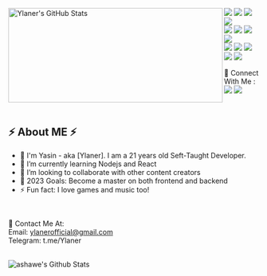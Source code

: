 <p>
  <img align="left" width="430" height="190" alt="Ylaner's GitHub Stats" src="https://github-readme-stats.vercel.app/api?username=Ylaner&show_icons=true&hide_border=false&line_height=20&title_color=ff652f&icon_color=FFE400&bg_color=09131B&text_color=ffffff&border_color=0c1a25" />
  <p > 
    <img src="https://img.shields.io/badge/-Java-EC4D37?style=flat-square&logo=java&logoColor=white"/>
    <img src="https://img.shields.io/badge/-HTML5-E34F26?style=flat-square&logo=HTML5&logoColor=white"/>
    <img src="https://img.shields.io/badge/-CSS3-1572B6?style=flat-square&logo=CSS3&logoColor=white"/>
    <img src="https://img.shields.io/badge/Sass-CC6699?style=flat-square&logo=sass&logoColor=white">
    <br/>
    <img src="https://img.shields.io/badge/JavaScript-323330?flat-square&logo=javascript&logoColor=F7DF1E">
    <img src="https://img.shields.io/badge/TypeScript-007ACC?flat-square&logo=typescript&logoColor=white">
    <img src="https://img.shields.io/badge/Node.js-339933?flat-square&logo=nodedotjs&logoColor=white">
    <img src="https://img.shields.io/badge/React-20232A?flat-square&logo=react&logoColor=61DAFB">
    <br/>
    <img src="https://img.shields.io/badge/Deno-464647?flat-square&logo=deno&logoColor=white">
    <img src="https://img.shields.io/badge/MongoDB-4EA94B?flat-square&logo=mongodb&logoColor=white">
    <img src="https://img.shields.io/badge/-Github-181717?style=flat-square&logo=GitHub&logoColor=white"/>
    <img src="https://img.shields.io/badge/-Git-F44D27?style=flat-square&logo=Git&logoColor=white"/>
    <img src="https://img.shields.io/badge/GitKraken-179287?flat-square&logo=GitKraken&logoColor=white">
  </p>
</p>

<p>
  📣 Connect With Me :<br/>
  <a href="ylanerofficial@gmail.com"><img src="https://img.shields.io/badge/Gmail-D14836?style=for-the-badge&logo=gmail&logoColor=white"/></a>
  <a href="https://t.me/Ylaner"><img src="https://img.shields.io/badge/Telegram-2CA5E0?style=for-the-badge&logo=telegram&logoColor=white"/></a>
  <!-- <a href="https://linkedin.com/in/"><img src="https://img.shields.io/badge/linkedin-0077B5.svg?style=for-the-badge&logo=linkedin&logoColor=white"/></a> -->
</p>
<br />

## ⚡️ About ME ⚡️

- 🧔 I'm Yasin - aka [Ylaner]. I am a 21 years old Seft-Taught Developer.
- 🌱 I’m currently learning Nodejs and React
- 👯 I’m looking to collaborate with other content creators
- 🥅 2023 Goals: Become a master on both frontend and backend
- ⚡ Fun fact: I love games and music too!

<br />

🔗 Contact Me At:<br />
Email: ylanerofficial@gmail.com<br />
Telegram: t.me/Ylaner
<br />
<br />

<p>
<a href="https://github.com/ashawe/github-readme-stats">
  <img align="left" alt="ashawe's Github Stats" src="https://github-readme-stats.ashawe.vercel.app/api/top-langs/?username=Ylaner&show_icons=true&hide_border=false&title_color=ff652f&icon_color=FFE400&bg_color=09131B&text_color=ffffff&border_color=0c1a25" />
</a>
</p>

<br />
